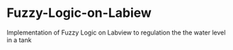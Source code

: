 # Fuzzy-Logic-on-Labiew
Implementation of Fuzzy Logic on Labview to regulation the the water level in a tank
